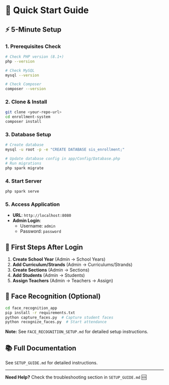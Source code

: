 # 🚀 Quick Start Guide

## ⚡ 5-Minute Setup

### 1. Prerequisites Check
```bash
# Check PHP version (8.1+)
php --version

# Check MySQL
mysql --version

# Check Composer
composer --version
```

### 2. Clone & Install
```bash
git clone <your-repo-url>
cd enrollment-system
composer install
```

### 3. Database Setup
```bash
# Create database
mysql -u root -p -e "CREATE DATABASE sis_enrollment;"

# Update database config in app/Config/Database.php
# Run migrations
php spark migrate
```

### 4. Start Server
```bash
php spark serve
```

### 5. Access Application
- **URL**: `http://localhost:8080`
- **Admin Login**: 
  - Username: `admin`
  - Password: `password`

## 🎯 First Steps After Login

1. **Create School Year** (Admin → School Years)
2. **Add Curriculum/Strands** (Admin → Curriculums/Strands)
3. **Create Sections** (Admin → Sections)
4. **Add Students** (Admin → Students)
5. **Assign Teachers** (Admin → Teachers → Assign)

## 🔧 Face Recognition (Optional)

```bash
cd face_recognition_app
pip install -r requirements.txt
python capture_faces.py  # Capture student faces
python recognize_faces.py  # Start attendance
```

**Note:** See `FACE_RECOGNITION_SETUP.md` for detailed setup instructions.

## 📚 Full Documentation

See `SETUP_GUIDE.md` for detailed instructions.

---

**Need Help?** Check the troubleshooting section in `SETUP_GUIDE.md` 🆘
